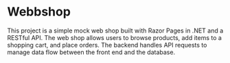 # Webbshop
This project is a simple mock web shop built with Razor Pages in .NET and a RESTful API. The web shop allows users to browse products, add items to a shopping cart, and place orders. The backend handles API requests to manage data flow between the front end and the database.

